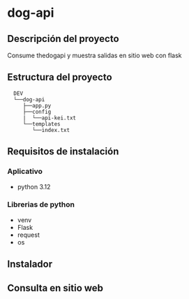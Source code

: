 # dog-api

## Descripción del proyecto

Consume thedogapi y muestra salidas en sitio web con flask

## Estructura del proyecto

```
  DEV
  └──dog-api
     ├──app.py
     ├──config
     |  └──api-kei.txt
     └──templates
        └──index.txt 
```

## Requisitos de instalación
  
  ### Aplicativo
  
  * python 3.12

  ### Librerias de python
  
  * venv 
  * Flask
  * request
  * os 
 
## Instalador



## Consulta en sitio web
